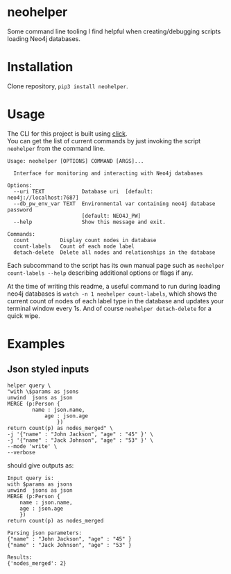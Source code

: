 # neohelper
Some command line tooling I find helpful when creating/debugging scripts loading Neo4j databases.

# Installation

Clone repository, `pip3 install neohelper`.

# Usage

The CLI for this project is built using [click](https://click.palletsprojects.com/).  
You can get the list of current commands by just invoking the script `neohelper` from the command line.

```
Usage: neohelper [OPTIONS] COMMAND [ARGS]...

  Interface for monitoring and interacting with Neo4j databases

Options:
  --uri TEXT            Database uri  [default: neo4j://localhost:7687]
  --db_pw_env_var TEXT  Environmental var containing neo4j database password
                        [default: NEO4J_PW]
  --help                Show this message and exit.

Commands:
  count          Display count nodes in database
  count-labels   Count of each node label
  detach-delete  Delete all nodes and relationships in the database
```

Each subcommand to the script has its own manual page such as `neohelper count-labels --help` describing additional options or flags if any.

At the time of writing this readme, a useful command to run during loading neo4j databases is `watch -n 1 neohelper count-labels`, which shows the current count of nodes of each label type in the database and updates your terminal window every 1s.  And of course `neohelper detach-delete` for a quick wipe.

# Examples

## Json styled inputs

```
helper query \
"with \$params as jsons
unwind  jsons as json
MERGE (p:Person {
        name : json.name,
            age : json.age
                })
return count(p) as nodes_merged" \
-j '{"name" : "John Jackson", "age" : "45" }' \
-j '{"name" : "Jack Johnson", "age" : "53" }' \
--mode 'write' \
--verbose
```

should give outputs as:

```
Input query is:
with $params as jsons
unwind  jsons as json
MERGE (p:Person {
    name : json.name,
    age : json.age
    })
return count(p) as nodes_merged

Parsing json parameters:
{"name" : "John Jackson", "age" : "45" }
{"name" : "Jack Johnson", "age" : "53" }

Results:
{'nodes_merged': 2}
